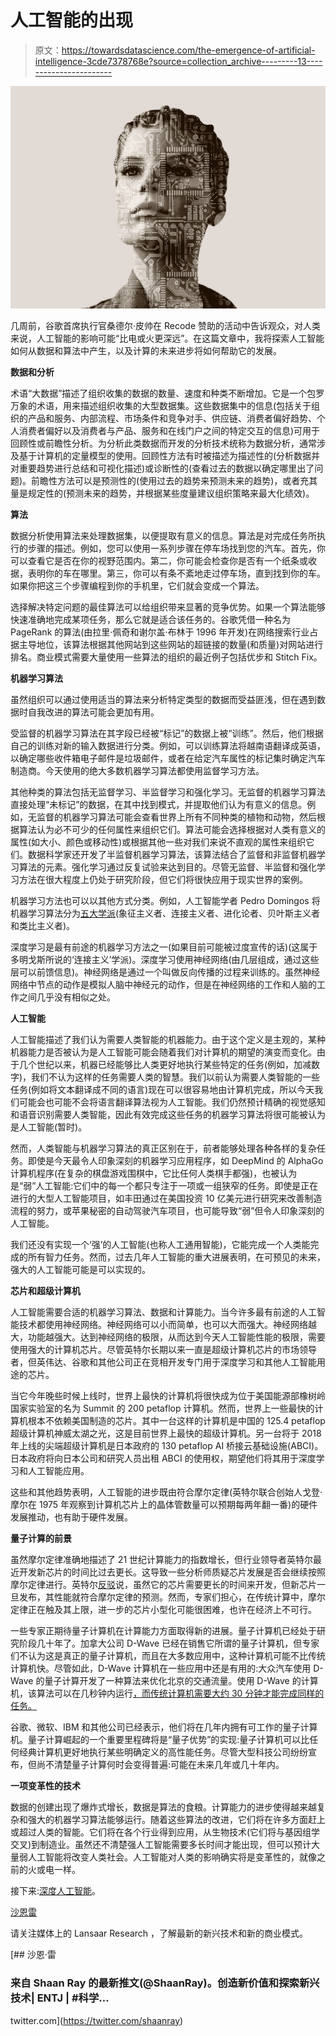 # 人工智能的出现

> 原文：<https://towardsdatascience.com/the-emergence-of-artificial-intelligence-3cde7378768e?source=collection_archive---------13----------------------->

![](img/74902a3924d549624932318462a2ae0b.png)

几周前，谷歌首席执行官桑德尔·皮帅在 Recode 赞助的活动中告诉观众，对人类来说，人工智能的影响可能“比电或火更深远”。在这篇文章中，我将探索人工智能如何从数据和算法中产生，以及计算的未来进步将如何帮助它的发展。

**数据和分析**

术语“大数据”描述了组织收集的数据的数量、速度和种类不断增加。它是一个包罗万象的术语，用来描述组织收集的大型数据集。这些数据集中的信息(包括关于组织的产品和服务、内部流程、市场条件和竞争对手、供应链、消费者偏好趋势、个人消费者偏好以及消费者与产品、服务和在线门户之间的特定交互的信息)可用于回顾性或前瞻性分析。为分析此类数据而开发的分析技术统称为数据分析，通常涉及基于计算机的定量模型的使用。回顾性方法有时被描述为描述性的(分析数据并对重要趋势进行总结和可视化描述)或诊断性的(查看过去的数据以确定哪里出了问题)。前瞻性方法可以是预测性的(使用过去的趋势来预测未来的趋势)，或者充其量是规定性的(预测未来的趋势，并根据某些度量建议组织策略来最大化绩效)。

**算法**

数据分析使用算法来处理数据集，以便提取有意义的信息。算法是对完成任务所执行的步骤的描述。例如，您可以使用一系列步骤在停车场找到您的汽车。首先，你可以查看它是否在你的视野范围内。第二，你可能会检查你是否有一个纸条或收据，表明你的车在哪里。第三，你可以有条不紊地走过停车场，直到找到你的车。如果你把这三个步骤编程到你的手机里，它们就会变成一个算法。

选择解决特定问题的最佳算法可以给组织带来显著的竞争优势。如果一个算法能够快速准确地完成某项任务，那么它就是适合该任务的。谷歌凭借一种名为 PageRank 的算法(由拉里·佩奇和谢尔盖·布林于 1996 年开发)在网络搜索行业占据主导地位，该算法根据其他网站到这些网站的超链接的数量(和质量)对网站进行排名。商业模式需要大量使用一些算法的组织的最近例子包括优步和 Stitch Fix。

**机器学习算法**

虽然组织可以通过使用适当的算法来分析特定类型的数据而受益匪浅，但在遇到数据时自我改进的算法可能会更加有用。

受监督的机器学习算法在其字段已经被“标记”的数据上被“训练”。然后，他们根据自己的训练对新的输入数据进行分类。例如，可以训练算法将越南语翻译成英语，以确定哪些收件箱电子邮件是垃圾邮件，或者在给定汽车属性的标记集时确定汽车制造商。今天使用的绝大多数机器学习算法都使用监督学习方法。

其他种类的算法包括无监督学习、半监督学习和强化学习。无监督的机器学习算法直接处理“未标记”的数据，在其中找到模式，并提取他们认为有意义的信息。例如，无监督的机器学习算法可能会查看世界上所有不同种类的植物和动物，然后根据算法认为必不可少的任何属性来组织它们。算法可能会选择根据对人类有意义的属性(如大小、颜色或移动性)或根据其他一些对我们来说不直观的属性来组织它们。数据科学家还开发了半监督机器学习算法，该算法结合了监督和非监督机器学习算法的元素。强化学习通过反复试验来达到目的。尽管无监督、半监督和强化学习方法在很大程度上仍处于研究阶段，但它们将很快应用于现实世界的案例。

机器学习方法也可以以其他方式分类。例如，人工智能学者 Pedro Domingos 将机器学习算法分为[五大学派](https://www.amazon.com/Master-Algorithm-Ultimate-Learning-Machine-ebook/dp/B012271YB2)(象征主义者、连接主义者、进化论者、贝叶斯主义者和类比主义者)。

深度学习是最有前途的机器学习方法之一(如果目前可能被过度宣传的话)(这属于多明戈斯所说的‘连接主义’学派)。深度学习使用神经网络(由几层组成，通过这些层可以前馈信息)。神经网络是通过一个叫做反向传播的过程来训练的。虽然神经网络中节点的动作是模拟人脑中神经元的动作，但是在神经网络的工作和人脑的工作之间几乎没有相似之处。

**人工智能**

人工智能描述了我们认为需要人类智能的机器能力。由于这个定义是主观的，某种机器能力是否被认为是人工智能可能会随着我们对计算机的期望的演变而变化。由于几个世纪以来，机器已经能够比人类更好地执行某些特定的任务(例如，加减数字)，我们不认为这样的任务需要人类的智慧。我们以前认为需要人类智能的一些任务(例如将文本翻译成不同的语言)现在可以很容易地由计算机完成，所以今天我们可能会也可能不会将语言翻译算法视为人工智能。我们仍然预计精确的视觉感知和语音识别需要人类智能，因此有效完成这些任务的机器学习算法将很可能被认为是人工智能(暂时)。

然而，人类智能与机器学习算法的真正区别在于，前者能够处理各种各样的复杂任务。即使是今天最令人印象深刻的机器学习应用程序，如 DeepMind 的 AlphaGo 计算机程序(在复杂的棋盘游戏围棋中，它比任何人类棋手都强)，也被认为是“弱”人工智能:它们中的每一个都只专注于一项或一组狭窄的任务。即使是正在进行的大型人工智能项目，如丰田通过在美国投资 10 亿美元进行研究来改善制造流程的努力，或苹果秘密的自动驾驶汽车项目，也可能导致“弱”但令人印象深刻的人工智能。

我们还没有实现一个‘强’的人工智能(也称人工通用智能)，它能完成一个人类能完成的所有智力任务。然而，过去几年人工智能的重大进展表明，在可预见的未来，强大的人工智能可能是可以实现的。

**芯片和超级计算机**

人工智能需要合适的机器学习算法、数据和计算能力。当今许多最有前途的人工智能技术都使用神经网络。神经网络可以小而简单，也可以大而强大。神经网络越大，功能越强大。达到神经网络的极限，从而达到今天人工智能性能的极限，需要使用强大的计算机芯片。尽管英特尔长期以来一直是超级计算机芯片的市场领导者，但英伟达、谷歌和其他公司正在竞相开发专门用于深度学习和其他人工智能用途的芯片。

当它今年晚些时候上线时，世界上最快的计算机将很快成为位于美国能源部橡树岭国家实验室的名为 Summit 的 200 petaflop 计算机。然而，世界上一些最快的计算机根本不依赖美国制造的芯片。其中一台这样的计算机是中国的 125.4 petaflop 超级计算机神威太湖之光，这是目前世界上最快的超级计算机。另一台将于 2018 年上线的尖端超级计算机是日本政府的 130 petaflop AI 桥接云基础设施(ABCI)。日本政府将向日本公司和研究人员出租 ABCI 的使用权，期望他们将其用于深度学习和人工智能应用。

这些和其他趋势表明，人工智能的进步既由符合摩尔定律(英特尔联合创始人戈登·摩尔在 1975 年观察到计算机芯片上的晶体管数量可以预期每两年翻一番)的硬件发展推动，也有助于硬件发展。

**量子计算的前景**

虽然摩尔定律准确地描述了 21 世纪计算能力的指数增长，但行业领导者英特尔最近开发新芯片的时间比过去更长。这导致一些分析师质疑芯片发展是否会继续按照摩尔定律进行。英特尔[反驳](https://www.fastcompany.com/40401818/moores-law-survives-but-its-not-what-it-used-to-be)说，虽然它的芯片需要更长的时间来开发，但新芯片一旦发布，其性能就符合摩尔定律的预测。然而，专家们担心，在传统计算中，摩尔定律正在触及其上限，进一步的芯片小型化可能很困难，也许在经济上不可行。

一些专家正期待量子计算机在计算能力方面取得新的进展。量子计算机已经处于研究阶段几十年了。加拿大公司 D-Wave 已经在销售它所谓的量子计算机，但专家们不认为这是真正的量子计算机，而且在大多数应用中，这种计算机可能不比传统计算机快。尽管如此，D-Wave 计算机在一些应用中还是有用的:大众汽车使用 D-Wave 的量子计算开发了一种算法来优化北京的交通流量。使用 D-Wave 的计算机，该算法可以在几秒钟内运行[，而传统计算机需要大约 30 分钟才能完成同样的任务。](https://asia.nikkei.com/print/article/286051)

谷歌、微软、IBM 和其他公司已经表示，他们将在几年内拥有可工作的量子计算机。量子计算崛起的一个重要里程碑将是“量子优势”的实现:量子计算机可以比任何经典计算机更好地执行某些明确定义的高性能任务。尽管大型科技公司纷纷宣布，但尚不清楚量子计算何时会变得普遍:可能在未来几年或几十年内。

**一项变革性的技术**

数据的创建出现了爆炸式增长，数据是算法的食粮。计算能力的进步使得越来越复杂和强大的机器学习算法能够运行。随着这些算法的改进，它们将在许多方面赶上或超过人类的智能。它们将在各个行业得到应用，从生物技术(它们将与基因组学交叉)到制造业。虽然还不清楚强人工智能需要多长时间才能出现，但可以预计大量弱人工智能将改变人类社会。人工智能对人类的影响确实将是变革性的，就像之前的火或电一样。

接下来:[深度人工智能](http://www.rayadvisors.com/blog/artificial-intelligence-in-depth)。

[沙恩雷](http://www.shaanray.com/)

请关注媒体上的 Lansaar Research ，了解最新的新兴技术和新的商业模式。

[](https://twitter.com/shaanray) [## 沙恩·雷

### 来自 Shaan Ray 的最新推文(@ShaanRay)。创造新价值和探索新兴技术| ENTJ | #科学…

twitter.com](https://twitter.com/shaanray)